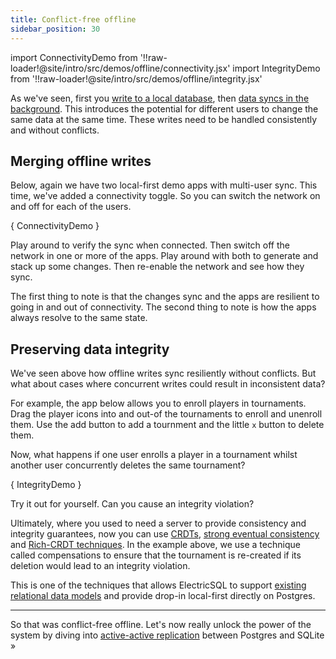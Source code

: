 ```yaml
---
title: Conflict-free offline
sidebar_position: 30
---
```


import ConnectivityDemo from '!!raw-loader!@site/intro/src/demos/offline/connectivity.jsx'
import IntegrityDemo from '!!raw-loader!@site/intro/src/demos/offline/integrity.jsx'

As we've seen, first you [write to a local database](./local-first.md), then [data syncs in the background](./multi-user.md). This introduces the potential for different users to change the same data at the same time. These writes need to be handled consistently and without conflicts.

## Merging offline writes

Below, again we have two local-first demo apps with multi-user sync. This time, we've added a connectivity toggle. So you can switch the network on and off for each of the users.

<CodeBlock live={true} noInline={true} language="jsx">{
  ConnectivityDemo
}</CodeBlock>

Play around to verify the sync when connected. Then switch off the network in one or more of the apps. Play around with both to generate and stack up some changes. Then re-enable the network and see how they sync.

The first thing to note is that the changes sync and the apps are resilient to going in and out of connectivity. The second thing to note is how the apps always resolve to the same state.

## Preserving data integrity

We've seen above how offline writes sync resiliently without conflicts. But what about cases where concurrent writes could result in inconsistent data?

For example, the app below allows you to enroll players in tournaments. Drag the player icons into and out-of the tournaments to enroll and unenroll them. Use the add button to add a tournment and the little `x` button to delete them.

Now, what happens if one user enrolls a player in a tournament whilst another user concurrently deletes the same tournament?

<CodeBlock live={true} noInline={true} language="jsx">{
  IntegrityDemo
}</CodeBlock>

Try it out for yourself. Can you cause an integrity violation?

Ultimately, where you used to need a server to provide consistency and integrity guarantees, now you can use [CRDTs](../reference/consistency.md#crdts), [strong eventual consistency](../reference/consistency.md#tcc) and [Rich-CRDT techniques](../reference/consistency#rich-crdts). In the example above, we use a technique called compensations to ensure that the tournament is re-created if its deletion would lead to an integrity violation.

This is one of the techniques that allows ElectricSQL to support [existing relational data models](../usage/data-modelling/index.md) and provide drop-in local-first directly on Postgres.

<hr className="doc-divider" />

So that was conflict-free offline. Let's now really unlock the power of the system by diving into [active-active replication](./active-active.md) between Postgres and SQLite &raquo;
